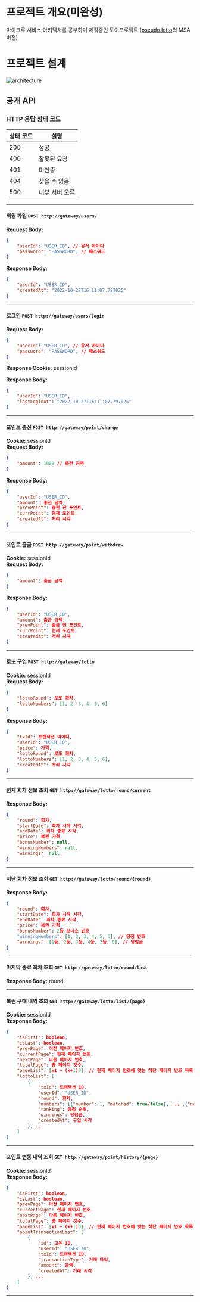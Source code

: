 # 프로젝트 개요(미완성)
마이크로 서비스 아키텍처를 공부하며 제작중인 토이프로젝트 ([pseudo.lotto](https://github.com/reb00ted/pseudo.lotto)의 MSA 버전)

# 프로젝트 설계
![architecture](https://user-images.githubusercontent.com/96247255/198269254-306bc59d-6629-44b2-92e8-2b99b8dc994c.PNG)


## 공개 API
### HTTP 응답 상태 코드
| 상태 코드 | 설명 |
|---|---|
| 200   | 성공 |
| 400   | 잘못된 요청 |
| 401   | 미인증 |
| 404   | 찾을 수 없음 |
| 500   | 내부 서버 오류 |
***

#### 회원 가입 `POST http://gateway/users/`
**Request Body:**
``` json
{
    "userId": "USER_ID", // 유저 아이디
    "password": "PASSWORD", // 패스워드
}
```

**Response Body:**
``` json
{
    "userId": "USER_ID",
    "createdAt": "2022-10-27T16:11:07.797025"
}
```
***

#### 로그인 `POST http://gateway/users/login`

**Request Body:**
``` json
{
    "userId": "USER_ID", // 유저 아이디
    "password": "PASSWORD", // 패스워드
}
```

**Response Cookie:** sessionId

**Response Body:**
``` json
{
    "userId": "USER_ID",
    "lastLoginAt": "2022-10-27T16:11:07.797025"
}
```
***

#### 포인트 충전 `POST http://gateway/point/charge`
**Cookie:**
sessionId  
**Request Body:**
``` json
{
    "amount": 1000 // 충전 금액
}
```

**Response Body:**
``` json
{
    "userId": "USER_ID",
    "amount": 충전 금액,
    "prevPoint": 충전 전 포인트,
    "currPoint": 현재 포인트,
    "createdAt": 처리 시각
}
```
***

#### 포인트 출금 `POST http://gateway/point/withdraw`
**Cookie:**
sessionId  
**Request Body:**
``` json
{
    "amount": 출금 금액
}
```

**Response Body:**
``` json
{
    "userId": "USER_ID",
    "amount": 출금 금액,
    "prevPoint": 출금 전 포인트,
    "currPoint": 현재 포인트,
    "createdAt": 처리 시각
}
```
***

#### 로또 구입 `POST http://gateway/lotto`
**Cookie:**
sessionId  
**Request Body:**
``` json
{
    "lottoRound": 로또 회차,
    "lottoNumbers": [1, 2, 3, 4, 5, 6]
}
```

**Response Body:**
``` json
{
    "txId": 트랜잭션 아이디,
    "userId": "USER_ID",
    "price": 가격,
    "lottoRound": 로또 회차,
    "lottoNumbers": [1, 2, 3, 4, 5, 6],
    "createdAt": 처리 시각
}
```
***

#### 현재 회차 정보 조회 `GET http://gateway/lotto/round/current`
**Response Body:**
``` json
{
    "round": 회차,
    "startDate": 회차 시작 시각,
    "endDate": 회차 종료 시각,
    "price": 복권 가격,
    "bonusNumber": null,
    "winningNumbers": null,
    "winnings": null
}
```
***

#### 지난 회차 정보 조회 `GET http://gateway/lotto/round/{round}`
**Response Body:**
``` json
{
    "round": 회차,
    "startDate": 회차 시작 시각,
    "endDate": 회차 종료 시각,
    "price": 복권 가격,
    "bonusNumber": 2등 보너스 번호
    "winningNumbers": [1, 2, 3, 4, 5, 6], // 당첨 번호
    "winnings": [1등, 2등, 3등, 4등, 5등, 0], // 당첨금
}
```
***

#### 마지막 종료 회차 조회 `GET http://gateway/lotto/round/last`
**Response Body:** round
***

#### 복권 구매 내역 조회 `GET http://gateway/lotto/list/{page}`
**Cookie:**
sessionId  
**Response Body:**
``` json
{
    "isFirst": boolean,
    "isLast": boolean,
    "prevPage": 이전 페이지 번호,
    "currentPage": 현재 페이지 번호,
    "nextPage": 다음 페이지 번호,
    "totalPage": 총 페이지 갯수,
    "pageList": [x1 ~ (x+1)0], // 현재 페이지 번호에 맞는 하단 페이지 번호 목록
    "lottoList": [
        {
            "txId": 트랜잭션 ID,
            "userId": "USER_ID",
            "round": 회차,
            "numbers": [{"number": 1, "matched": true/false}, ... ,{"number": 6, "matched": true/false}],
            "ranking": 당첨 순위,
            "winnings": 당첨금,
            "createdAt": 구입 시각
        }, ...
    ]
}
```
***

#### 포인트 변동 내역 조회 `GET http://gateway/point/history/{page}`
**Cookie:**
sessionId  
**Response Body:**
``` json
{
    "isFirst": boolean,
    "isLast": boolean,
    "prevPage": 이전 페이지 번호,
    "currentPage": 현재 페이지 번호,
    "nextPage": 다음 페이지 번호,
    "totalPage": 총 페이지 갯수,
    "pageList": [x1 ~ (x+1)0], // 현재 페이지 번호에 맞는 하단 페이지 번호 목록
    "pointTransactionList": [
        {
            "id": 고유 ID,
            "userId": "USER_ID",
            "txId": 트랜잭션 ID,
            "transactionType": 거래 타입,
            "amount": 금액,
            "createdAt": 거래 시각
        }, ...
    ]
}
```
***
